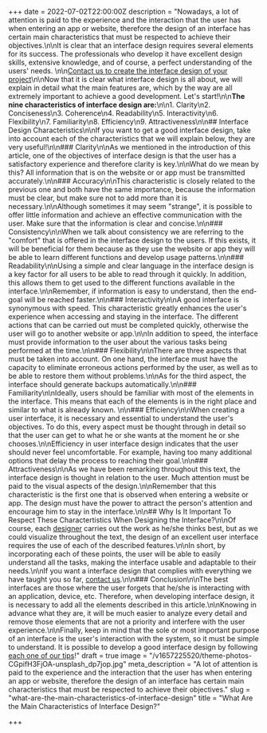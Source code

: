 +++
date = 2022-07-02T22:00:00Z
description = "Nowadays, a lot of attention is paid to the experience and the interaction that the user has when entering an app or website, therefore the design of an interface has certain main characteristics that must be respected to achieve their objectives.\n\nIt is clear that an interface design requires several elements for its success. The professionals who develop it have excellent design skills, extensive knowledge, and of course, a perfect understanding of the users' needs. \n\n[Contact us to create the interface design of your project](/contact)\n\nNow that it is clear what interface design is all about, we will explain in detail what the main features are, which by the way are all extremely important to achieve a good development. Let's start!\n\n**The nine characteristics of interface design are:**\n\n1. Clarity\n2. Conciseness\n3. Coherence\n4. Readability\n5. Interactivity\n6. Flexibility\n7. Familiarity\n8. Efficiency\n9. Attractiveness\n\n## Interface Design Characteristics\n\nIf you want to get a good interface design, take into account each of the characteristics that we will explain below, they are very useful!\n\n### Clarity\n\nAs we mentioned in the introduction of this article, one of the objectives of interface design is that the user has a satisfactory experience and therefore clarity is key.\n\nWhat do we mean by this? All information that is on the website or or app must be transmitted accurately.\n\n### Accuracy\n\nThis characteristic is closely related to the previous one and both have the same importance, because the information must be clear, but make sure not to add more than it is necessary.\n\nAlthough sometimes it may seem \"strange\", it is possible to offer little information and achieve an effective communication with the user. Make sure that the information is clear and concise.\n\n### Consistency\n\nWhen we talk about consistency we are referring to the \"comfort\" that is offered in the interface design to the users. If this exists, it will be beneficial for them because as they use the website or app they will be able to learn different functions and develop usage patterns.\n\n### Readability\n\nUsing a simple and clear language in the interface design is a key factor for all users to be able to read through it quickly. In addition, this allows them to get used to the different functions available in the interface.\n\nRemember, if information is easy to understand, then the end-goal will be reached faster.\n\n### Interactivity\n\nA good interface is synonymous with speed. This characteristic greatly enhances the user's experience when accessing and staying in the interface. The different actions that can be carried out must be completed quickly, otherwise the user will go to another website or app.\n\nIn addition to speed, the interface must provide information to the user about the various tasks being performed at the time.\n\n### Flexibility\n\nThere are three aspects that must be taken into account. On one hand, the interface must have the capacity to eliminate erroneous actions performed by the user, as well as to be able to restore them without problems.\n\nAs for the third aspect, the interface should generate backups automatically.\n\n### Familiarity\n\nIdeally, users should be familiar with most of the elements in the interface. This means that each of the elements is in the right place and similar to what is already known. \n\n### Efficiency\n\nWhen creating a user interface, it is necessary and essential to understand the user's objectives. To do this, every aspect must be thought through in detail so that the user can get to what he or she wants at the moment he or she chooses.\n\nEfficiency in user interface design indicates that the user should never feel uncomfortable. For example, having too many additional options that delay the process to reaching their goal.\n\n### Attractiveness\n\nAs we have been remarking throughout this text, the interface design is thought in relation to the user. Much attention must be paid to the visual aspects of the design.\n\nRemember that this characteristic is the first one that is observed when entering a website or app. The design must have the power to attract the person's attention and encourage him to stay in the interface.\n\n## Why Is It Important To Respect These Charactertistics When Designing the Interface?\n\nOf course, each [designer](https://blog.ida.cl/diseno/que-hace-disenador-interfaces/) carries out the work as he/she thinks best, but as we could visualize throughout the text, the design of an excellent user interface requires the use of each of the described features.\n\nIn short, by incorporating each of these points, the user will be able to easily understand all the tasks, making the interface usable and adaptable to their needs.\n\nIf you want a interface design that complies with everything we have taught you so far, [contact us](/contact).\n\n### Conclusion\n\nThe best interfaces are those where the user forgets that he/she is interacting with an application, device, etc. Therefore, when developing interface design, it is necessary to add all the elements described in this article.\n\nKnowing in advance what they are, it will be much easier to analyze every detail and remove those elements that are not a priority and interfere with the user experience.\n\nFinally, keep in mind that the sole or most important purpose of an interface is the user's interaction with the system, so it must be simple to understand. It is possible to develop a good interface design by following[ each one of our tips](/blog)!"
draft = true
image = "/v1657225520/theme-photos-CGpifH3FjOA-unsplash_dp7jop.jpg"
meta_description = "A lot of attention is paid to the experience and the interaction that the user has when entering an app or website, therefore the design of an interface has certain main characteristics that must be respected to achieve their objectives."
slug = "what-are-the-main-characteristics-of-interface-design"
title = "What Are the Main Characteristics of Interface Design?"

+++
